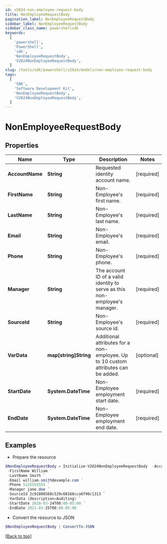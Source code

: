 ```yaml
---
id: v2024-non-employee-request-body
title: NonEmployeeRequestBody
pagination_label: NonEmployeeRequestBody
sidebar_label: NonEmployeeRequestBody
sidebar_class_name: powershellsdk
keywords:
  [
    'powershell',
    'PowerShell',
    'sdk',
    'NonEmployeeRequestBody',
    'V2024NonEmployeeRequestBody',
  ]
slug: /tools/sdk/powershell/v2024/models/non-employee-request-body
tags:
  [
    'SDK',
    'Software Development Kit',
    'NonEmployeeRequestBody',
    'V2024NonEmployeeRequestBody',
  ]
---
```


# NonEmployeeRequestBody

## Properties

| Name | Type | Description | Notes |
| --- | --- | --- | --- |
| **AccountName** | **String** | Requested identity account name. | [required] |
| **FirstName** | **String** | Non-Employee's first name. | [required] |
| **LastName** | **String** | Non-Employee's last name. | [required] |
| **Email** | **String** | Non-Employee's email. | [required] |
| **Phone** | **String** | Non-Employee's phone. | [required] |
| **Manager** | **String** | The account ID of a valid identity to serve as this non-employee's manager. | [required] |
| **SourceId** | **String** | Non-Employee's source id. | [required] |
| **VarData** | **map[string]String** | Additional attributes for a non-employee. Up to 10 custom attributes can be added. | [optional] |
| **StartDate** | **System.DateTime** | Non-Employee employment start date. | [required] |
| **EndDate** | **System.DateTime** | Non-Employee employment end date. | [required] |

## Examples

- Prepare the resource

```powershell
$NonEmployeeRequestBody = Initialize-V2024NonEmployeeRequestBody  -AccountName william.smith `
 -FirstName William `
 -LastName Smith `
 -Email william.smith@example.com `
 -Phone 5125555555 `
 -Manager jane.doe `
 -SourceId 2c91808568c529c60168cca6f90c1313 `
 -VarData {description=Auditing} `
 -StartDate 2020-03-24T00:00-05:00 `
 -EndDate 2021-03-25T00:00-05:00
```

- Convert the resource to JSON

```powershell
$NonEmployeeRequestBody | ConvertTo-JSON
```

[[Back to top]](#)
